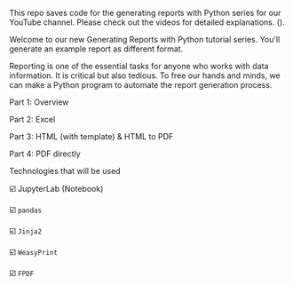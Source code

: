 This repo saves code for the generating reports with Python series for our YouTube channel. Please check out the videos for detailed explanations. ().

Welcome to our new Generating Reports with Python tutorial series. You'll generate an example report as different format.

Reporting is one of the essential tasks for anyone who works with data information. It is critical but also tedious. To free our hands and minds, we can make a Python program to automate the report generation process.


Part 1: Overview

Part 2: Excel

Part 3: HTML (with template) & HTML to PDF

Part 4: PDF directly



Technologies that will be used

☑️ JupyterLab (Notebook)

☑️ `pandas`

☑️ `Jinja2`

☑️ `WeasyPrint`

☑️ `FPDF`
